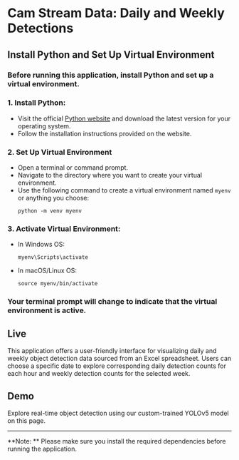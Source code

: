 # Cam Stream Data: Daily and Weekly Detections

## Install Python and Set Up Virtual Environment
### Before running this application, install Python and set up a virtual environment.
### 1. Install Python:
- Visit the official [Python website](https://www.python.org/downloads/) and download the latest version for your operating system.
- Follow the installation instructions provided on the website.
### 2. Set Up Virtual Environment
- Open a terminal or command prompt.
- Navigate to the directory where you want to create your virtual environment.
- Use the following command to create a virtual environment named `myenv` or anything you choose:
  ```
  python -m venv myenv
  ```
### 3. Activate Virtual Environment:
- In Windows OS:
  ```
  myenv\Scripts\activate
  ```
- In macOS/Linux OS:
  ```
  source myenv/bin/activate
  ```
### Your terminal prompt will change to indicate that the virtual environment is active.
  
## Live
This application offers a user-friendly interface for visualizing daily and weekly object detection data sourced from an Excel spreadsheet. Users can choose a specific date to explore corresponding daily detection counts for each hour and weekly detection counts for the selected week.

## Demo
Explore real-time object detection using our custom-trained YOLOv5 model on this page.

---

**Note: ** Please make sure you install the required dependencies before running the application.

